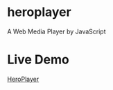 # heroplayer
A Web Media Player by JavaScript

# Live Demo
[HeroPlayer](https://aurdes.com/heroplayer/ "在当前页面打开此演示项目，若想在新标签页打开，请通过 [Ctrl + 单击此链接] 或 [鼠标中键点击此链接] 进行访问.")
